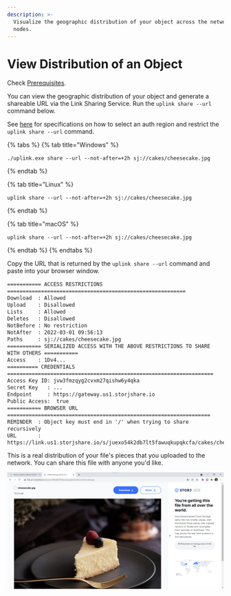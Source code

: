 ```yaml
---
description: >-
  Visualize the geographic distribution of your object across the network of
  nodes.
---
```


# View Distribution of an Object

Check [Prerequisites](../prerequisites.md).

You can view the geographic distribution of your object and generate a shareable URL via the Link Sharing Service. Run the `uplink share --url` command below.

See [here](../../../api-reference/uplink-cli/share-command.md#link-sharing) for specifications on how to select an auth region and restrict the `uplink share --url` command.

{% tabs %}
{% tab title="Windows" %}
```
./uplink.exe share --url --not-after=+2h sj://cakes/cheesecake.jpg
```
{% endtab %}

{% tab title="Linux" %}
```
uplink share --url --not-after=+2h sj://cakes/cheesecake.jpg
```
{% endtab %}

{% tab title="macOS" %}
```
uplink share --url --not-after=+2h sj://cakes/cheesecake.jpg
```
{% endtab %}
{% endtabs %}

Copy the URL that is returned by the `uplink share --url` command and paste into your browser window.

```
=========== ACCESS RESTRICTIONS ==========================================================
Download  : Allowed
Upload    : Disallowed
Lists     : Allowed
Deletes   : Disallowed
NotBefore : No restriction
NotAfter  : 2022-03-01 09:56:13
Paths     : sj://cakes/cheesecake.jpg
=========== SERIALIZED ACCESS WITH THE ABOVE RESTRICTIONS TO SHARE WITH OTHERS ===========
Access    : 1Dv4...
========== CREDENTIALS ===================================================================
Access Key ID: jvw3fmzqyg2cvxm27qishw6y4qka
Secret Key   : ...
Endpoint     : https://gateway.us1.storjshare.io
Public Access:  true
=========== BROWSER URL ==================================================================
REMINDER  : Object key must end in '/' when trying to share recursively
URL       : https://link.us1.storjshare.io/s/juexo54k2db7lt5fawuqkupqkcfa/cakes/cheesecake.jpg
```

This is a real distribution of your file's pieces that you uploaded to the network. You can share this file with anyone you'd like.

![](<../../../.gitbook/assets/image (131) (1).png>)
